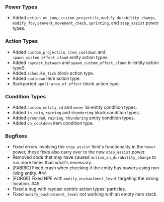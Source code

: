 ### Power Types
- Added `action_on_jump`, `custom_projectile`, `modify_durability_change`, `modify_fov`, `prevent_movement_check`, `sprinting`, and `step_assist` power types.

### Action Types
- Added `custom_projectile`, `item_cooldown` and `spawn_custom_effect_cloud` entity action types.
- Added `raycast_between` and `spawn_custom_effect_cloud` bi-entity action typeS.
- Added `schedule_tick` block action type.
- Added `cooldown` item action type.
- Backported `apoli:area_of_effect` block action type.

### Condition Types
- Added `custom_entity_id` and `owner` bi-entity condtiion types.
- Added `in_rain`, `raining` and `thundering` block condition types.
- Added `grounded`, `raining`, `thundering` entity condition types.
- Added `on_cooldown` item condition type.

### Bugfixes
- Fixed errors involving the `step_assist` field's functionality in the `hover` power, these fixes also carry over to the new `step_assist` power.
- Removed code that may have caused `action_on_durability_change` to run more times than what's necessary.
- [FABRIC] Fixed crash when checking if the entity has powers using non living entity. #44
- [FORGE] Fixed NPE with `modify_enchantment_level` targeting the wrong location. #45
- Fixed a bug with raycast centric action types' particles.
- Fixed `modify_enchantment_level` not working with an empty item stack.